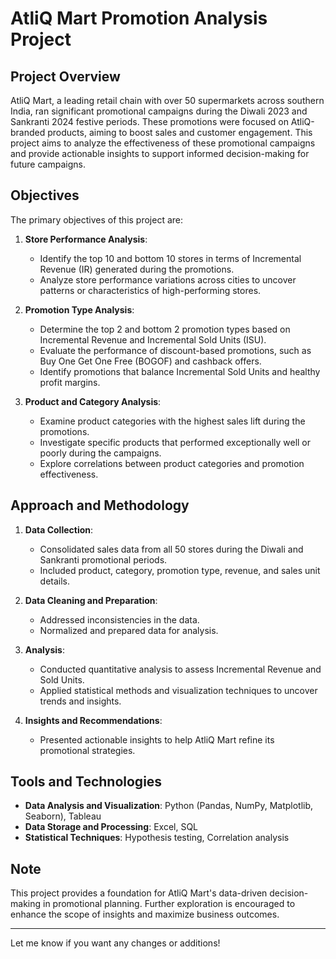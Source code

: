 
# AtliQ Mart Promotion Analysis Project

## Project Overview

AtliQ Mart, a leading retail chain with over 50 supermarkets across southern India, ran significant promotional campaigns during the Diwali 2023 and Sankranti 2024 festive periods. These promotions were focused on AtliQ-branded products, aiming to boost sales and customer engagement. This project aims to analyze the effectiveness of these promotional campaigns and provide actionable insights to support informed decision-making for future campaigns.

## Objectives

The primary objectives of this project are:
1. **Store Performance Analysis**:
   - Identify the top 10 and bottom 10 stores in terms of Incremental Revenue (IR) generated during the promotions.
   - Analyze store performance variations across cities to uncover patterns or characteristics of high-performing stores.

2. **Promotion Type Analysis**:
   - Determine the top 2 and bottom 2 promotion types based on Incremental Revenue and Incremental Sold Units (ISU).
   - Evaluate the performance of discount-based promotions, such as Buy One Get One Free (BOGOF) and cashback offers.
   - Identify promotions that balance Incremental Sold Units and healthy profit margins.

3. **Product and Category Analysis**:
   - Examine product categories with the highest sales lift during the promotions.
   - Investigate specific products that performed exceptionally well or poorly during the campaigns.
   - Explore correlations between product categories and promotion effectiveness.

## Approach and Methodology

1. **Data Collection**:
   - Consolidated sales data from all 50 stores during the Diwali and Sankranti promotional periods.
   - Included product, category, promotion type, revenue, and sales unit details.

2. **Data Cleaning and Preparation**:
   - Addressed inconsistencies in the data.
   - Normalized and prepared data for analysis.

3. **Analysis**:
   - Conducted quantitative analysis to assess Incremental Revenue and Sold Units.
   - Applied statistical methods and visualization techniques to uncover trends and insights.

4. **Insights and Recommendations**:
   - Presented actionable insights to help AtliQ Mart refine its promotional strategies.

## Tools and Technologies

- **Data Analysis and Visualization**: Python (Pandas, NumPy, Matplotlib, Seaborn), Tableau
- **Data Storage and Processing**: Excel, SQL
- **Statistical Techniques**: Hypothesis testing, Correlation analysis



## Note

This project provides a foundation for AtliQ Mart's data-driven decision-making in promotional planning. Further exploration is encouraged to enhance the scope of insights and maximize business outcomes.

--- 

Let me know if you want any changes or additions!
